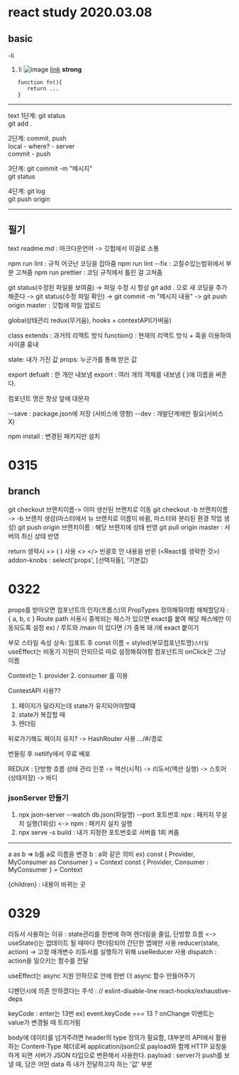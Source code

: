 # <h1> react study 2020.03.08

## <h2> basic

-li

1. li
   ![image](src)
   [link](url)
   **strong**

```
   function fn(){
      return ...
   }
```

---

text
1단계: git status  
git add .

2단계: commit, push  
local - where? - server  
 commit - push

3단계: git commit -m "메시지"  
git status

4단계: git log  
git push origin <branch>

---

## 필기

text
readme.md : 마크다운언어 -> 깃헙에서 이걸로 소통

npm run lint : 규칙 어긋난 코딩을 잡아줌
npm run lint --fix : 고칠수있는범위에서 부분 고쳐줌
npm run prettier : 코딩 규칙에서 틀린 걸 고쳐줌

git status(수정된 파일을 보여줌) -> 파일 수정 시 항상 git add . 으로 새 코딩을 추가해준다 -> git status(수정 파일 확인) ->
git commit -m "메시지 내용" -> git push origin master : 깃헙에 파일 업로드

global상태관리
redux(무거움), hooks + contextAPI(가벼움)

class extends : 과거의 리액트 방식
function() : 현재의 리액트 방식 + 훅을 이용하여 사이클 흉내

state: 내가 가진 값
props: 누군가를 통해 받은 값

export defualt : 한 개만 내보냄
export : 여러 개의 객체를 내보냄 { }에 이름을 써준다.

컴포넌트 명은 항상 앞에 대문자

--save : package.json에 저장 (서비스에 영향)
--dev : 개발단계에만 필요(서비스 X)

npm install : 변경된 패키지만 설치

# 0315

## branch

git checkout 브랜치이름-> 이미 생산된 브랜치로 이동
git checkout -b 브랜치이름 -> -b 브랜치 생성(마스터에서 뉴 브랜치로 이름이 바뀜, 마스터와 분리된 환경 작업 생성)
git push origin 브랜치이름 : 해당 브렌치에 상태 반영
git pull origin master : 서버의 최신 상태 반영

return 생략시 => ( ) 사용
<> </> 빈괄호 안 내용을 반환 (<React를 생략한 것>)
addon-knobs : select('props', [선택자들], '기본값)

# 0322

props를 받아오면 컴포넌트의 인자(프롭스)의 PropTypes 정의해줘야함
해체할당자 : { a, b, c }
Route path 사용시 중복되는 패스가 있으면 exact를 붙여 해당 패스에만 이동되도록 설정
<Route exact path="" /> ex) / 루트와 /main 이 있다면 /가 중복 돼 /에 exact 붙이기

부모 스타일 속성 상속: 임포트 후 const 이름 = styled(부모컴포넌트명)`스타일`
useEffect는 비동기 지원이 안되므로 따로 설정해줘야함
컴포넌트의 onClick은 그냥 이름

Context는 1. provider 2. consumer 를 이용

ContextAPI 사용??

1. 페이지가 달라지는데 state가 유지되어야할떄
2. state가 복잡할 때
3. 렌더링

뒤로가기해도 페이지 유지? -> HashRouter 사용 .../#/경로

번들링 후 netlify에서 무료 배포

REDUX : 단방향 흐름 상태 관리
인풋 -> 액션(시작) -> 리듀서(액션 실행) -> 스토어(상태저장) -> 바디

### jsonServer 만들기

1. npx json-server --watch db.json(파일명) --port 포트번호
   npx : 패키지 무설치 실행(1회성) <-> npm : 패키지 설치 실행
2. npx serve -s build : 내가 지정한 포트번호로 서버를 1회 켜줌

---

a as b => b를 a로 이름을 변경 b : a와 같은 의미
ex) const { Provider, MyConsumer as Consumer } = Context
const { Provider, Consumer : MyConsumer } = Context

{children} : 내용이 바뀌는 곳

# 0329

리듀서 사용하는 이유 : state관리를 한번에 하여 렌더링을 줄임, 단방향 흐름 <-> useState()는 업데이트 될 때마다 렌더링되어 간단한 앱에만 사용
reducer(state, action) -> 고정 매개변수
리듀서를 실행하기 위해 useReducer 사용
dispatch : action을 일으키는 함수를 전달

useEffect는 async 지원 안하므로 안에 한번 더 async 함수 만들어주기

디펜던시에 의존 안하겠다는 주석 : // eslint-disable-line react-hooks/exhaustive-deps

keyCode : enter는 13번 ex) event.keyCode === 13 ?
onChange 이벤트는 value가 변경될 때 트리거됨

body에 데이터를 넘겨주려면 header의 type 정의가 필요함, 대부분의 API에서 활용하는 Content-Type 헤더로써 application/json으로 payload와 함께 HTTP 요청을 하게 되면 서버가 JSON 타입으로 변환해서 사용한다.
payload : server가 push를 보낼 때, 담은 어떤 data 즉 내가 전달하고자 하는 '값' 부분
